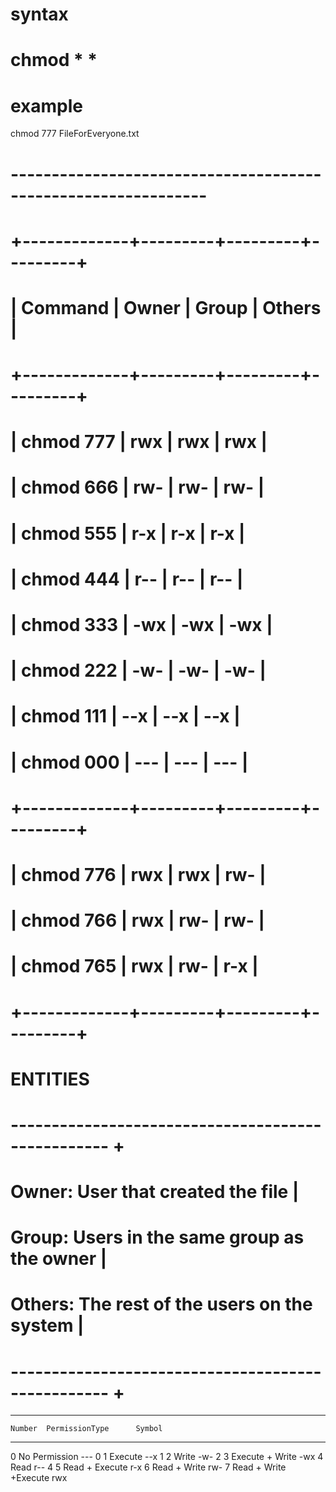 # syntax
# chmod *<Owner-digit>*<Group-digit>*<Others-digit> *<filename>

# example 
chmod 777 FileForEveryone.txt

# --------------------------------------------------------------

# +-------------+---------+---------+---------+
# | Command     | Owner   | Group   | Others  |
# +-------------+---------+---------+---------+
# | chmod 777   |   rwx   |   rwx   |   rwx   |
# | chmod 666   |   rw-   |   rw-   |   rw-   |
# | chmod 555   |   r-x   |   r-x   |   r-x   |
# | chmod 444   |   r--   |   r--   |   r--   |
# | chmod 333   |   -wx   |   -wx   |   -wx   |
# | chmod 222   |   -w-   |   -w-   |   -w-   |
# | chmod 111   |   --x   |   --x   |   --x   |
# | chmod 000   |   ---   |   ---   |   ---   |
# +-------------+---------+---------+---------+
# | chmod 776   |   rwx   |   rwx   |   rw-   |
# | chmod 766   |   rwx   |   rw-   |   rw-   |
# | chmod 765   |   rwx   |   rw-   |   r-x   |
# +-------------+---------+---------+---------+

# ENTITIES
# -------------------------------------------------- +
# Owner:	User that created the file               |
# Group:	Users in the same group as the owner     |
# Others:	The rest of the users on the system      |
# -------------------------------------------------- +



--------------------------------------
    Number	PermissionType	    Symbol
---------------------------------------
0	    No Permission	        ---         0
1	    Execute	                --x         1
2	    Write	                -w-         2
3	    Execute + Write	        -wx
4	    Read	                r--         4
5	    Read + Execute	        r-x
6	    Read + Write	        rw-
7	    Read + Write +Execute	rwx